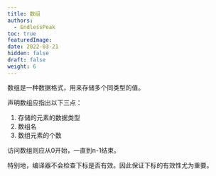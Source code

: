 ```yaml
---
title: 数组
authors:
  - EndlessPeak
toc: true
featuredImage: 
date: 2022-03-21
hidden: false
draft: false
weight: 6
---
```


数组是一种数据格式，用来存储多个同类型的值。

声明数组应指出以下三点：

1. 存储的元素的数据类型
2. 数组名
3. 数组元素的个数

访问数组则应从0开始，一直到n-1结束。

特别地，编译器不会检查下标是否有效。因此保证下标的有效性尤为重要。
